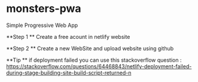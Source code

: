 # monsters-pwa

Simple Progressive Web App 



**Step 1 **
Create a free acount in netlify website 

**Step 2 **
Create a new WebSite and upload website using github

**Tip **
if deployment failed you can use this stackoverflow question :
https://stackoverflow.com/questions/64468843/netlify-deployment-failed-during-stage-building-site-build-script-returned-n




